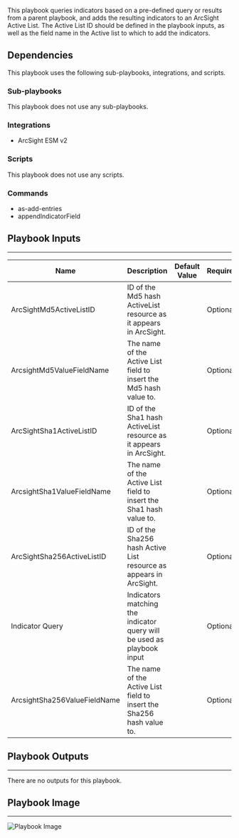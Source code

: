 This playbook queries indicators based on a pre-defined query or results from a parent playbook, and adds the resulting indicators to an ArcSight Active List. The Active List ID should be defined in the playbook inputs, as well as the field name in the Active list to which to add the indicators.

## Dependencies
This playbook uses the following sub-playbooks, integrations, and scripts.

### Sub-playbooks
This playbook does not use any sub-playbooks.

### Integrations
* ArcSight ESM v2

### Scripts
This playbook does not use any scripts.

### Commands
* as-add-entries
* appendIndicatorField

## Playbook Inputs
---

| **Name** | **Description** | **Default Value** | **Required** |
| --- | --- | --- | --- |
| ArcSightMd5ActiveListID | ID of the Md5 hash ActiveList resource as it appears in ArcSight. |  | Optional |
| ArcsightMd5ValueFieldName | The name of the Active List field to insert the Md5 hash value to. |  | Optional |
| ArcSightSha1ActiveListID | ID of the Sha1 hash ActiveList resource as it appears in ArcSight. |  | Optional |
| ArcsightSha1ValueFieldName | The name of the Active List field to insert the Sha1 hash value to. |  | Optional |
| ArcSightSha256ActiveListID | ID of the Sha256 hash Active List resource as appears in ArcSight. |  | Optional |
| Indicator Query | Indicators matching the indicator query will be used as playbook input |  | Optional |
| ArcsightSha256ValueFieldName | The name of the Active List field to insert the Sha256 hash value to. |  | Optional |

## Playbook Outputs
---
There are no outputs for this playbook.

## Playbook Image
---
![Playbook Image](https://raw.githubusercontent.com/cvescan/cvescan/0ce0007e6dcec27648d6dd4d30a432de945681f1/Packs/ArcSightESM/doc_files/TIM_-_ArcSight_Add_Bad_Hash_Indicators.png)